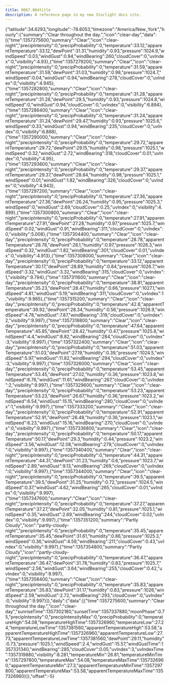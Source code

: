 ```yaml
---
title: 0067.004title
description: A reference page in my new Starlight docs site.
---
```

{"latitude":34.6293,"longitude":-78.6053,"timezone":"America/New_York","hourly":{"summary":"Clear throughout the day.","icon":"clear-day","data":[{"time":1357275600,"summary":"Clear","icon":"clear-night","precipIntensity":0,"precipProbability":0,"temperature":33.12,"apparentTemperature":33.12,"dewPoint":31.31,"humidity":0.93,"pressure":1024.9,"windSpeed":0.03,"windGust":0.94,"windBearing":260,"cloudCover":0,"uvIndex":0,"visibility":4.93},{"time":1357279200,"summary":"Clear","icon":"clear-night","precipIntensity":0,"precipProbability":0,"temperature":31.59,"apparentTemperature":31.59,"dewPoint":31.03,"humidity":0.98,"pressure":1024.7,"windSpeed":0.04,"windGust":0.94,"windBearing":278,"cloudCover":0,"uvIndex":0,"visibility":4.945},{"time":1357282800,"summary":"Clear","icon":"clear-night","precipIntensity":0,"precipProbability":0,"temperature":31.28,"apparentTemperature":31.28,"dewPoint":29.5,"humidity":0.93,"pressure":1024.8,"windSpeed":0,"windGust":0.94,"cloudCover":0,"uvIndex":0,"visibility":6.894},{"time":1357286400,"summary":"Clear","icon":"clear-night","precipIntensity":0,"precipProbability":0,"temperature":31.24,"apparentTemperature":31.24,"dewPoint":29.47,"humidity":0.93,"pressure":1025.6,"windSpeed":0.33,"windGust":0.94,"windBearing":235,"cloudCover":0,"uvIndex":0,"visibility":6.888},{"time":1357290000,"summary":"Clear","icon":"clear-night","precipIntensity":0,"precipProbability":0,"temperature":29.72,"apparentTemperature":29.72,"dewPoint":29.15,"humidity":0.98,"pressure":1025.1,"windSpeed":0.32,"windGust":2.72,"windBearing":318,"cloudCover":0.01,"uvIndex":0,"visibility":4.95},{"time":1357293600,"summary":"Clear","icon":"clear-night","precipIntensity":0,"precipProbability":0,"temperature":29.37,"apparentTemperature":29.37,"dewPoint":28.84,"humidity":0.98,"pressure":1025.1,"windSpeed":0.01,"windGust":1.82,"windBearing":326,"cloudCover":0,"uvIndex":0,"visibility":4.943},{"time":1357297200,"summary":"Clear","icon":"clear-night","precipIntensity":0,"precipProbability":0,"temperature":27.36,"apparentTemperature":27.36,"dewPoint":26.24,"humidity":0.95,"pressure":1025.3,"windSpeed":0,"windGust":2.69,"cloudCover":0.25,"uvIndex":0,"visibility":4.899},{"time":1357300800,"summary":"Clear","icon":"clear-night","precipIntensity":0,"precipProbability":0,"temperature":27.91,"apparentTemperature":27.91,"dewPoint":27.28,"humidity":0.97,"pressure":1025.7,"windSpeed":0.02,"windGust":0.91,"windBearing":311,"cloudCover":0,"uvIndex":0,"visibility":5.008},{"time":1357304400,"summary":"Clear","icon":"clear-day","precipIntensity":0,"precipProbability":0,"temperature":28.78,"apparentTemperature":28.78,"dewPoint":28.1,"humidity":0.97,"pressure":1026.3,"windSpeed":0.32,"windGust":1.82,"windBearing":301,"cloudCover":0.01,"uvIndex":0,"visibility":4.913},{"time":1357308000,"summary":"Clear","icon":"clear-day","precipIntensity":0,"precipProbability":0,"temperature":33.12,"apparentTemperature":30.17,"dewPoint":28.89,"humidity":0.84,"pressure":1026.7,"windSpeed":3.32,"windGust":3.32,"windBearing":315,"cloudCover":0,"uvIndex":1,"visibility":9.794},{"time":1357311600,"summary":"Clear","icon":"clear-day","precipIntensity":0,"precipProbability":0,"temperature":38.81,"apparentTemperature":35.23,"dewPoint":28.47,"humidity":0.66,"pressure":1027.1,"windSpeed":4.81,"windGust":5.19,"windBearing":311,"cloudCover":0,"uvIndex":1,"visibility":9.965},{"time":1357315200,"summary":"Clear","icon":"clear-day","precipIntensity":0,"precipProbability":0,"temperature":42.8,"apparentTemperature":39.92,"dewPoint":28.34,"humidity":0.56,"pressure":1026.9,"windSpeed":4.78,"windGust":7.87,"windBearing":319,"cloudCover":0,"uvIndex":2,"visibility":9.997},{"time":1357318800,"summary":"Clear","icon":"clear-day","precipIntensity":0,"precipProbability":0,"temperature":47.64,"apparentTemperature":45.85,"dewPoint":28.42,"humidity":0.47,"pressure":1025.8,"windSpeed":4.4,"windGust":8.82,"windBearing":284,"cloudCover":0,"uvIndex":3,"visibility":9.997},{"time":1357322400,"summary":"Clear","icon":"clear-day","precipIntensity":0,"precipProbability":0,"temperature":51.03,"apparentTemperature":51.03,"dewPoint":27.19,"humidity":0.39,"pressure":1024.5,"windSpeed":5.97,"windGust":11.82,"windBearing":294,"cloudCover":0,"uvIndex":3,"visibility":9.997},{"time":1357326000,"summary":"Clear","icon":"clear-day","precipIntensity":0,"precipProbability":0,"temperature":53.45,"apparentTemperature":53.45,"dewPoint":27.02,"humidity":0.36,"pressure":1023.8,"windSpeed":6.76,"windGust":11.61,"windBearing":267,"cloudCover":0,"uvIndex":2,"visibility":9.997},{"time":1357329600,"summary":"Clear","icon":"clear-day","precipIntensity":0,"precipProbability":0,"temperature":53.23,"apparentTemperature":53.23,"dewPoint":26.67,"humidity":0.36,"pressure":1023.2,"windSpeed":6.54,"windGust":15.15,"windBearing":280,"cloudCover":0,"uvIndex":1,"visibility":9.997},{"time":1357333200,"summary":"Clear","icon":"clear-day","precipIntensity":0,"precipProbability":0,"temperature":52.91,"apparentTemperature":52.91,"dewPoint":26.48,"humidity":0.36,"pressure":1023.1,"windSpeed":6.23,"windGust":15.16,"windBearing":270,"cloudCover":0,"uvIndex":0,"visibility":9.997},{"time":1357336800,"summary":"Clear","icon":"clear-day","precipIntensity":0,"precipProbability":0,"temperature":50.17,"apparentTemperature":50.17,"dewPoint":29.3,"humidity":0.44,"pressure":1023.2,"windSpeed":3.56,"windGust":12.08,"windBearing":279,"cloudCover":0,"uvIndex":0,"visibility":9.997},{"time":1357340400,"summary":"Clear","icon":"clear-night","precipIntensity":0,"precipProbability":0,"temperature":44.31,"apparentTemperature":44.31,"dewPoint":31.23,"humidity":0.6,"pressure":1023.7,"windSpeed":2.89,"windGust":9.13,"windBearing":269,"cloudCover":0,"uvIndex":0,"visibility":9.997},{"time":1357344000,"summary":"Clear","icon":"clear-night","precipIntensity":0,"precipProbability":0,"temperature":39.5,"apparentTemperature":39.5,"dewPoint":31.25,"humidity":0.72,"pressure":1024.5,"windSpeed":0.37,"windGust":4.62,"windBearing":265,"cloudCover":0.01,"uvIndex":0,"visibility":9.997},{"time":1357347600,"summary":"Clear","icon":"clear-night","precipIntensity":0,"precipProbability":0,"temperature":37.27,"apparentTemperature":37.27,"dewPoint":32.05,"humidity":0.81,"pressure":1025.1,"windSpeed":0.35,"windGust":2.69,"windBearing":244,"cloudCover":0.02,"uvIndex":0,"visibility":9.997},{"time":1357351200,"summary":"Partly Cloudy","icon":"partly-cloudy-night","precipIntensity":0,"precipProbability":0,"temperature":35.45,"apparentTemperature":35.45,"dewPoint":31.61,"humidity":0.86,"pressure":1025.3,"windSpeed":0.36,"windGust":4.59,"windBearing":211,"cloudCover":0.43,"uvIndex":0,"visibility":9.997},{"time":1357354800,"summary":"Partly Cloudy","icon":"partly-cloudy-night","precipIntensity":0,"precipProbability":0,"temperature":36.47,"apparentTemperature":36.47,"dewPoint":31.78,"humidity":0.83,"pressure":1025.7,"windSpeed":2.56,"windGust":3.64,"windBearing":255,"cloudCover":0.42,"uvIndex":0,"visibility":9.997},{"time":1357358400,"summary":"Clear","icon":"clear-night","precipIntensity":0,"precipProbability":0,"temperature":35.83,"apparentTemperature":35.83,"dewPoint":31.17,"humidity":0.83,"pressure":1026,"windSpeed":2.59,"windGust":2.72,"windBearing":293,"cloudCover":0,"uvIndex":0,"visibility":9.997}]},"daily":{"data":[{"time":1357275600,"summary":"Clear throughout the day.","icon":"clear-day","sunriseTime":1357302180,"sunsetTime":1357337880,"moonPhase":0.75,"precipIntensity":0,"precipIntensityMax":0,"precipProbability":0,"temperatureHigh":54.08,"temperatureHighTime":1357326960,"temperatureLow":27.24,"temperatureLowTime":1357381560,"apparentTemperatureHigh":53.58,"apparentTemperatureHighTime":1357326960,"apparentTemperatureLow":27.73,"apparentTemperatureLowTime":1357381560,"dewPoint":29.11,"humidity":0.73,"pressure":1025.1,"windSpeed":2.4,"windGust":15.57,"windGustTime":1357331340,"windBearing":285,"cloudCover":0.05,"uvIndex":3,"uvIndexTime":1357319880,"visibility":8.281,"temperatureMin":26.81,"temperatureMinTime":1357297800,"temperatureMax":54.08,"temperatureMaxTime":1357326960,"apparentTemperatureMin":27.3,"apparentTemperatureMinTime":1357297800,"apparentTemperatureMax":53.58,"apparentTemperatureMaxTime":1357326960}]},"offset":-5}
